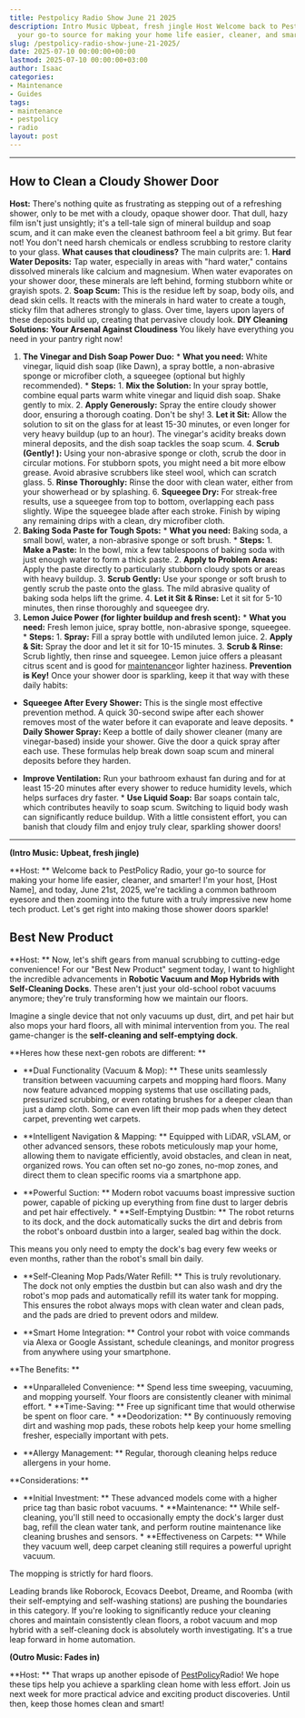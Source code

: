 ```yaml
---
title: Pestpolicy Radio Show June 21 2025
description: Intro Music Upbeat, fresh jingle Host Welcome back to PestPolicy Radio,
  your go-to source for making your home life easier, cleaner, and smarter!
slug: /pestpolicy-radio-show-june-21-2025/
date: 2025-07-10 00:00:00+00:00
lastmod: 2025-07-10 00:00:00+03:00
author: Isaac
categories:
- Maintenance
- Guides
tags:
- maintenance
- pestpolicy
- radio
layout: post
---
```

---

## How to Clean a Cloudy Shower Door
**Host:** There's nothing quite as frustrating as stepping out of a refreshing shower, only to be met with a cloudy, opaque shower door. That dull, hazy film isn't just unsightly; it's a tell-tale sign of mineral buildup and soap scum, and it can make even the cleanest bathroom feel a bit grimy. But fear not! You don't need harsh chemicals or endless scrubbing to restore clarity to your glass.
**What causes that cloudiness?** The main culprits are: 1.  **Hard Water Deposits:** Tap water, especially in areas with "hard water," contains dissolved minerals like calcium and magnesium. When water evaporates on your shower door, these minerals are left behind, forming stubborn white or grayish spots. 2.  **Soap Scum:** This is the residue left by soap, body oils, and dead skin cells. It reacts with the minerals in hard water to create a tough, sticky film that adheres strongly to glass.
Over time, layers upon layers of these deposits build up, creating that pervasive cloudy look.
**DIY Cleaning Solutions: Your Arsenal Against Cloudiness**
You likely have everything you need in your pantry right now!
1. **The Vinegar and Dish Soap Power Duo:** * **What you need:** White vinegar, liquid dish soap (like Dawn), a spray bottle, a non-abrasive sponge or microfiber cloth, a squeegee (optional but highly recommended). * **Steps:** 1. **Mix the Solution:** In your spray bottle, combine equal parts warm white vinegar and liquid dish soap. Shake gently to mix. 2. **Apply Generously:** Spray the entire cloudy shower door, ensuring a thorough coating. Don't be shy! 3.
**Let it Sit:** Allow the solution to sit on the glass for at least 15-30 minutes, or even longer for very heavy buildup (up to an hour). The vinegar's acidity breaks down mineral deposits, and the dish soap tackles the soap scum. 4. **Scrub (Gently! ):** Using your non-abrasive sponge or cloth, scrub the door in circular motions. For stubborn spots, you might need a bit more elbow grease. Avoid abrasive scrubbers like steel wool, which can scratch glass. 5.
**Rinse Thoroughly:** Rinse the door with clean water, either from your showerhead or by splashing. 6. **Squeegee Dry:** For streak-free results, use a squeegee from top to bottom, overlapping each pass slightly. Wipe the squeegee blade after each stroke. Finish by wiping any remaining drips with a clean, dry microfiber cloth.
2. **Baking Soda Paste for Tough Spots:** * **What you need:** Baking soda, a small bowl, water, a non-abrasive sponge or soft brush. * **Steps:** 1. **Make a Paste:** In the bowl, mix a few tablespoons of baking soda with just enough water to form a thick paste. 2. **Apply to Problem Areas:** Apply the paste directly to particularly stubborn cloudy spots or areas with heavy buildup. 3. **Scrub Gently:** Use your sponge or soft brush to gently scrub the paste onto the glass.
The mild abrasive quality of baking soda helps lift the grime. 4. **Let it Sit & Rinse:** Let it sit for 5-10 minutes, then rinse thoroughly and squeegee dry.
3. **Lemon Juice Power (for lighter buildup and fresh scent):** * **What you need:** Fresh lemon juice, spray bottle, non-abrasive sponge, squeegee. * **Steps:** 1. **Spray:** Fill a spray bottle with undiluted lemon juice. 2. **Apply & Sit:** Spray the door and let it sit for 10-15 minutes. 3. **Scrub & Rinse:** Scrub lightly, then rinse and squeegee.
Lemon juice offers a pleasant citrus scent and is good for [maintenance](https://pestpolicy.com/pestpolicy-radio-show-june-20-2025/)or lighter haziness.
**Prevention is Key!** Once your shower door is sparkling, keep it that way with these daily habits:

* **Squeegee After Every Shower:** This is the single most effective prevention method. A quick 30-second swipe after each shower removes most of the water before it can evaporate and leave deposits. * **Daily Shower Spray:** Keep a bottle of daily shower cleaner (many are vinegar-based) inside your shower. Give the door a quick spray after each use. These formulas help break down soap scum and mineral deposits before they harden.

* **Improve Ventilation:** Run your bathroom exhaust fan during and for at least 15-20 minutes after every shower to reduce humidity levels, which helps surfaces dry faster. * **Use Liquid Soap:** Bar soaps contain talc, which contributes heavily to soap scum. Switching to liquid body wash can significantly reduce buildup.
With a little consistent effort, you can banish that cloudy film and enjoy truly clear, sparkling shower doors!
---

**(Intro Music: Upbeat, fresh jingle)**

**Host: ** Welcome back to PestPolicy Radio, your go-to source for making your home life easier, cleaner, and smarter! I'm your host, [Host Name], and today, June 21st, 2025, we're tackling a common bathroom eyesore and then zooming into the future with a truly impressive new home tech product. Let's get right into making those shower doors sparkle!

##  Best New Product

**Host: ** Now, let's shift gears from manual scrubbing to cutting-edge convenience! For our "Best New Product" segment today, I want to highlight the incredible advancements in **Robotic Vacuum and Mop Hybrids with Self-Cleaning Docks**. These aren't just your old-school robot vacuums anymore; they're truly transforming how we maintain our floors.

Imagine a single device that not only vacuums up dust, dirt, and pet hair but also mops your hard floors, all with minimal intervention from you. The real game-changer is the **self-cleaning and self-emptying dock**.

**Heres how these next-gen robots are different: **

* **Dual Functionality (Vacuum & Mop): ** These units seamlessly transition between vacuuming carpets and mopping hard floors. Many now feature advanced mopping systems that use oscillating pads, pressurized scrubbing, or even rotating brushes for a deeper clean than just a damp cloth. Some can even lift their mop pads when they detect carpet, preventing wet carpets.

* **Intelligent Navigation & Mapping: ** Equipped with LiDAR, vSLAM, or other advanced sensors, these robots meticulously map your home, allowing them to navigate efficiently, avoid obstacles, and clean in neat, organized rows. You can often set no-go zones, no-mop zones, and direct them to clean specific rooms via a smartphone app.

* **Powerful Suction: ** Modern robot vacuums boast impressive suction power, capable of picking up everything from fine dust to larger debris and pet hair effectively. * **Self-Emptying Dustbin: ** The robot returns to its dock, and the dock automatically sucks the dirt and debris from the robot's onboard dustbin into a larger, sealed bag within the dock.

This means you only need to empty the dock's bag every few weeks or even months, rather than the robot's small bin daily.

* **Self-Cleaning Mop Pads/Water Refill: ** This is truly revolutionary. The dock not only empties the dustbin but can also wash and dry the robot's mop pads and automatically refill its water tank for mopping. This ensures the robot always mops with clean water and clean pads, and the pads are dried to prevent odors and mildew.

* **Smart Home Integration: ** Control your robot with voice commands via Alexa or Google Assistant, schedule cleanings, and monitor progress from anywhere using your smartphone.

**The Benefits: **

* **Unparalleled Convenience: ** Spend less time sweeping, vacuuming, and mopping yourself. Your floors are consistently cleaner with minimal effort. * **Time-Saving: ** Free up significant time that would otherwise be spent on floor care. * **Deodorization: ** By continuously removing dirt and washing mop pads, these robots help keep your home smelling fresher, especially important with pets.

* **Allergy Management: ** Regular, thorough cleaning helps reduce allergens in your home.

**Considerations: **

* **Initial Investment: ** These advanced models come with a higher price tag than basic robot vacuums. * **Maintenance: ** While self-cleaning, you'll still need to occasionally empty the dock's larger dust bag, refill the clean water tank, and perform routine maintenance like cleaning brushes and sensors. * **Effectiveness on Carpets: ** While they vacuum well, deep carpet cleaning still requires a powerful upright vacuum.

The mopping is strictly for hard floors.

Leading brands like Roborock, Ecovacs Deebot, Dreame, and Roomba (with their self-emptying and self-washing stations) are pushing the boundaries in this category. If you're looking to significantly reduce your cleaning chores and maintain consistently clean floors, a robot vacuum and mop hybrid with a self-cleaning dock is absolutely worth investigating. It's a true leap forward in home automation.

**(Outro Music: Fades in)**

**Host: ** That wraps up another episode of [PestPolicy](https://pestpolicy.com/pestpolicy-radio-show-podcast-june-10-2025/)Radio! We hope these tips help you achieve a sparkling clean home with less effort. Join us next week for more practical advice and exciting product discoveries. Until then, keep those homes clean and smart!
